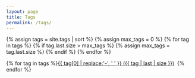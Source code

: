 ```yaml
---
layout: page
title: Tags
permalink: /tags/
---
```


{% assign tags = site.tags | sort %}
{% assign max_tags = 0 %}
{% for tag in tags %}
  {% if tag.last.size > max_tags %} {% assign max_tags = tag.last.size %} {% endif %}
{% endfor %}

{% for tag in tags %}<span class="site-tag"><a href="/tag/{{ tag | first | slugify }}/" style="font-size: {{ tag | last | size | times: 100 | divided_by: max_tags }}%">{{ tag[0] | replace:'-', ' ' }} ({{ tag | last | size }})</a></span>&nbsp;
{% endfor %}
